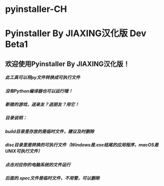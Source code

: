 # pyinstaller-CH
<html lang="en">
<head>
<meta charset="UTF-8">
             <meta name="viewport" content="width=device-width, initial-scale=1">
</head>
<body>
	<h1>Pyinstaller By JIAXING汉化版 Dev Beta1</h1>
            <h2>欢迎使用Pyinstaller By JIAXING汉化版！</h2>
            <h5>此工具可以将py文件转换成可执行文件</h5>
            <h5>没有Python编译器也可以运行哦！</h5>
            <h5>新做的游戏，送亲友？送朋友？用它！</h5>
    <h5>目录说明：</h5>
    <h5>build目录里存放的是临时文件，建议及时删除</h5>
    <h5>disc目录里是转换的可执行文件（Windows是.exe结尾的应用程序，macOS是UNIX可执行文件）</h5>
    <h5>点击对应你的电脑系统的文件运行</h5>
    <h5>后面的.spec文件是临时文件，不用管，可以删除</h5>
</body>
</html>
